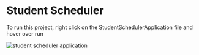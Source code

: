 # Student Scheduler

To run this project, right click on the StudentSchedulerApplication file and hover over run

![student scheduler application](https://user-images.githubusercontent.com/69601432/230938135-171bc5d5-f8cb-4777-8840-8cea834d4868.PNG)
